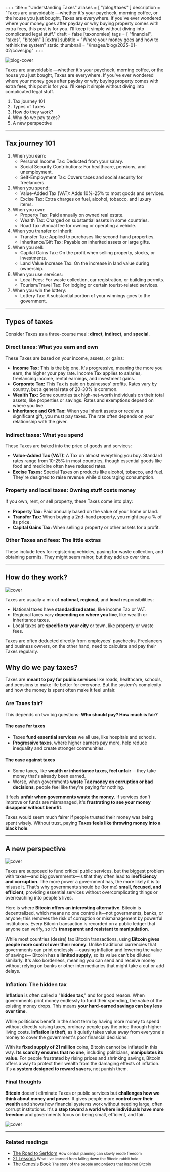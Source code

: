 +++
title = "Understanding Taxes"
aliases = [ "/blog/taxes" ]
description = "Taxes are unavoidable —whether it's your paycheck, morning coffee, or the house you just bought, Taxes are everywhere. If you've ever wondered where your money goes after payday or why buying property comes with extra fees, this post is for you. I'll keep it simple without diving into complicated legal stuff."
draft = false
[taxonomies]
tags = [ "financial", "taxes", "bitcoin" ]
[extra]
subtitle = "Where your money goes and how to rethink the system"
static_thumbnail = "/images/blog/2025-01-02/cover.jpg"
+++

![blog-cover](/images/blog/2025-01-02/cover.jpg)

Taxes are unavoidable —whether it's your paycheck, morning coffee, or the house you just bought, Taxes are everywhere. If you've ever wondered where your money goes after payday or why buying property comes with extra fees, this post is for you. I'll keep it simple without diving into complicated legal stuff.

<!-- more -->

1. Tax journey 101
1. Types of Taxes
1. How do they work?
1. Why do we pay taxes?
1. A new perspective

---

## Tax journey 101

1. When you earn:
   - Personal Income Tax: Deducted from your salary.
   - Social Security Contributions: For healthcare, pensions, and unemployment.
   - Self-Employment Tax: Covers taxes and social security for freelancers.
2. When you spend:
   - Value-Added Tax (VAT): Adds 10%-25% to most goods and services.
   - Excise Tax: Extra charges on fuel, alcohol, tobacco, and luxury items.
3. When you own:
   - Property Tax: Paid annually on owned real estate.
   - Wealth Tax: Charged on substantial assets in some countries.
   - Road Tax: Annual fee for owning or operating a vehicle.
4. When you transfer or inherit:
   - Transfer Tax: Applied to purchases like second-hand properties.
   - Inheritance/Gift Tax: Payable on inherited assets or large gifts.
5. When you sell:
   - Capital Gains Tax: On the profit when selling property, stocks, or investments.
   - Land Value Increase Tax: On the increase in land value during ownership.
6. When you use services:
   - Local Fees: For waste collection, car registration, or building permits.
   - Tourism/Travel Tax: For lodging or certain tourist-related services.
7. When you win the lottery:
   - Lottery Tax: A substantial portion of your winnings goes to the government.

---

## Types of taxes

Consider Taxes as a three-course meal: **direct**, **indirect**, and **special**.

### Direct taxes: What you earn and own

These Taxes are based on your income, assets, or gains:
- **Income Tax:** This is the big one. It's progressive, meaning the more you earn, the higher your pay rate. Income Tax applies to salaries, freelancing income, rental earnings, and investment gains.
- **Corporate Tax:** This Tax is paid on businesses' profits. Rates vary by country, but a general rate of 20-30% is common.
- **Wealth Tax:** Some countries tax high-net-worth individuals on their total assets, like properties or savings. Rates and exemptions depend on where you live.
- **Inheritance and Gift Tax:** When you inherit assets or receive a significant gift, you must pay taxes. The rate often depends on your relationship with the giver.

### Indirect taxes: What you spend

These Taxes are baked into the price of goods and services:
- **Value-Added Tax (VAT):** A Tax on almost everything you buy. Standard rates range from 10-25% in most countries, though essential goods like food and medicine often have reduced rates.
- **Excise Taxes:** Special Taxes on products like alcohol, tobacco, and fuel. They're designed to raise revenue while discouraging consumption.

### Property and local taxes: Owning stuff costs money

If you own, rent, or sell property, these Taxes come into play:
- **Property Tax:** Paid annually based on the value of your home or land.
- **Transfer Tax:** When buying a 2nd-hand property, you might pay a % of its price.
- **Capital Gains Tax:** When selling a property or other assets for a profit.

### Other Taxes and fees: The little extras

These include fees for registering vehicles, paying for waste collection, and obtaining permits. They might seem minor, but they add up over time.

---

## How do they work?

![cover](/images/blog/2025-01-02/middle.jpg)

Taxes are usually a mix of **national**, **regional**, and **local** responsibilities:

- National taxes have **standardized rates**, like income Tax or VAT.
- Regional taxes vary **depending on where you live**, like wealth or inheritance taxes.
- Local taxes are **specific to your city** or town, like property or waste fees.

Taxes are often deducted directly from employees' paychecks. Freelancers and business owners, on the other hand, need to calculate and pay their Taxes regularly.

## Why do we pay taxes?

Taxes are **meant to pay for public services** like roads, healthcare, schools, and pensions to make life better for everyone. But the system's complexity and how the money is spent often make it feel unfair.

### Are Taxes fair? 

This depends on two big questions: **Who should pay? How much is fair?**

#### The case for taxes

- Taxes **fund essential services** we all use, like hospitals and schools.
- **Progressive taxes**, where higher earners pay more, help reduce inequality and create stronger communities.

#### The case against taxes

- Some taxes, like **wealth or inheritance taxes, feel unfair** —they take money that's already been earned.
- Worse, when governments **waste Tax money on corruption or bad decisions**, people feel like they're paying for nothing.

It feels **unfair when governments waste the money**. If services don't improve or funds are mismanaged, it's **frustrating to see your money disappear without benefit**.

Taxes would seem much fairer if people trusted their money was being spent wisely. Without trust, paying **Taxes feels like throwing money into a black hole**.

---

## A new perspective

![cover](/images/blog/2025-01-02/middle-2.jpg)

Taxes are supposed to fund critical public services, but the biggest problem with taxes—and big governments—is that they often lead to **inefficiency and corruption**. The more power a government has, the more likely it is to misuse it. That's why governments should be (for me) **small, focused, and efficient**, providing essential services without overcomplicating things or overreaching into people's lives.

Here is where **Bitcoin offers an interesting alternative**. Bitcoin is decentralized, which means no one controls it—not governments, banks, or anyone; this removes the risk of corruption or mismanagement by powerful institutions. Every Bitcoin transaction is recorded on a public ledger that anyone can verify, so it's **transparent and resistant to manipulation**.

While most countries (desire) tax Bitcoin transactions, using **Bitcoin gives people more control over their money**. Unlike traditional currencies that governments can print endlessly —causing inflation and lowering the value of savings— Bitcoin has a **limited supply**, so its value can't be diluted similarly. It's also borderless, meaning you can send and receive money without relying on banks or other intermediaries that might take a cut or add delays.

### Inflation: The hidden tax

**Inflation** is often called a "**hidden tax**," and for good reason. When governments print money endlessly to fund their spending, the value of the existing money drops. This means **your hard-earned savings can buy less over time**.

While politicians benefit in the short term by having more money to spend without directly raising taxes, ordinary people pay the price through higher living costs. **Inflation is theft**, as it quietly takes value away from everyone's money to cover the government's poor financial decisions.

With its **fixed supply of 21 million** coins, Bitcoin cannot be inflated in this way. **Its scarcity ensures that no one**, including politicians, **manipulates its value**. For people frustrated by rising prices and shrinking savings, Bitcoin offers a way to protect their wealth from the damaging effects of inflation. It's **a system designed to reward savers**, not punish them.

### Final thoughts

**Bitcoin** doesn't eliminate Taxes or public services but **challenges how we think about money and power**. It gives people more **control over their wealth** and shows how financial systems work without needing large, often corrupt institutions. It's **a step toward a world where individuals have more freedom** and governments focus on being small, efficient, and fair.

![cover](/images/blog/2025-01-02/footer.jpg)

---

### Related readings

- [The Road to Serfdom](/readings/the-road-to-serfdom/) <small>How central planning can slowly erode freedom</small>
- [21 Lessons](/readings/21-lessons/) <small>What I've learned from falling down the Bitcoin rabbit hole</small>
- [The Genesis Book](/readings/the-genesis-book/) <small>The story of the people and projects that inspired Bitcoin</small>
